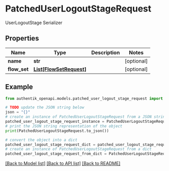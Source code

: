 # PatchedUserLogoutStageRequest

UserLogoutStage Serializer

## Properties

Name | Type | Description | Notes
------------ | ------------- | ------------- | -------------
**name** | **str** |  | [optional] 
**flow_set** | [**List[FlowSetRequest]**](FlowSetRequest.md) |  | [optional] 

## Example

```python
from authentik_openapi.models.patched_user_logout_stage_request import PatchedUserLogoutStageRequest

# TODO update the JSON string below
json = "{}"
# create an instance of PatchedUserLogoutStageRequest from a JSON string
patched_user_logout_stage_request_instance = PatchedUserLogoutStageRequest.from_json(json)
# print the JSON string representation of the object
print(PatchedUserLogoutStageRequest.to_json())

# convert the object into a dict
patched_user_logout_stage_request_dict = patched_user_logout_stage_request_instance.to_dict()
# create an instance of PatchedUserLogoutStageRequest from a dict
patched_user_logout_stage_request_from_dict = PatchedUserLogoutStageRequest.from_dict(patched_user_logout_stage_request_dict)
```
[[Back to Model list]](../README.md#documentation-for-models) [[Back to API list]](../README.md#documentation-for-api-endpoints) [[Back to README]](../README.md)


